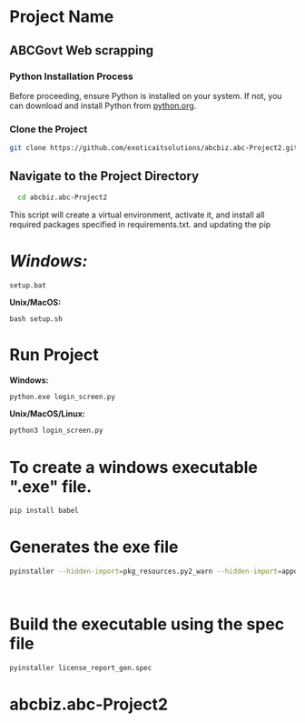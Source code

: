 # Project Name
## ABCGovt Web scrapping
### Python Installation Process
Before proceeding, ensure Python is installed on your system. If not, you can download and install Python from [python.org](https://www.python.org/downloads/).
### Clone the Project
```bash
git clone https://github.com/exoticaitsolutions/abcbiz.abc-Project2.git
```

## Navigate to the Project Directory

```bash
  cd abcbiz.abc-Project2
```

This script will create a virtual environment, activate it, and install all required packages specified in requirements.txt. and updating the pip 

# **_Windows:_**
```
setup.bat
```
**Unix/MacOS:**
```
bash setup.sh
```

# Run Project
**Windows:**

```bash
python.exe login_screen.py
```

**Unix/MacOS/Linux:**

```bash
python3 login_screen.py
```

# To create a windows executable ".exe" file.
```bash
pip install babel
```

# Generates the exe file
```bash
pyinstaller --hidden-import=pkg_resources.py2_warn --hidden-import=appdirs --hidden-import=Babel --hidden-import=black --hidden-import=certifi --hidden-import=click --hidden-import=colorama --hidden-import=et_xmlfile --hidden-import=fake_useragent --hidden-import=importlib_metadata --hidden-import=mypy_extensions --hidden-import=numpy --hidden-import=openpyxl --hidden-import=packaging --hidden-import=pandas --hidden-import=pathspec --hidden-import=platformdirs --hidden-import=pyee --hidden-import=pyppeteer --hidden-import=pyppeteer_stealth --hidden-import=PyQt5 --hidden-import=PyQt5.Qt5 --hidden-import=PyQt5_sip --hidden-import=python_dateutil --hidden-import=pytz --hidden-import=screeninfo --hidden-import=six --hidden-import=tomli --hidden-import=tqdm --hidden-import=typing_extensions --hidden-import=tzdata --hidden-import=urllib3 --hidden-import=websockets --hidden-import=zipp --icon=ABClogomark-1-white.ico login_screen.py

  
```

# Build the executable using the spec file
```bash
pyinstaller license_report_gen.spec
```
# abcbiz.abc-Project2
